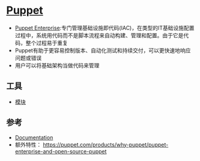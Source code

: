 # [Puppet](https://puppet.com)

* [Puppet Enterprise](https://puppet.com/products/puppet-enterprise):专门管理基础设施即代码(IAC)，在类型的IT基础设施配置过程中，系统用代码而不是脚本流程来自动构建、管理和配置。由于它是代码，整个过程易于重复
* Puppet有助于更容易控制版本、自动化测试和持续交付，可以更快速地响应问题或错误
* 用户可以将基础架构当做代码来管理

## 工具

* [模块](https://forge.puppetlabs.com/)

## 参考

* [Documentation]( https://docs.puppetlabs.com/)
* 额外特性： <https://puppet.com/products/why-puppet/puppet-enterprise-and-open-source-puppet>
